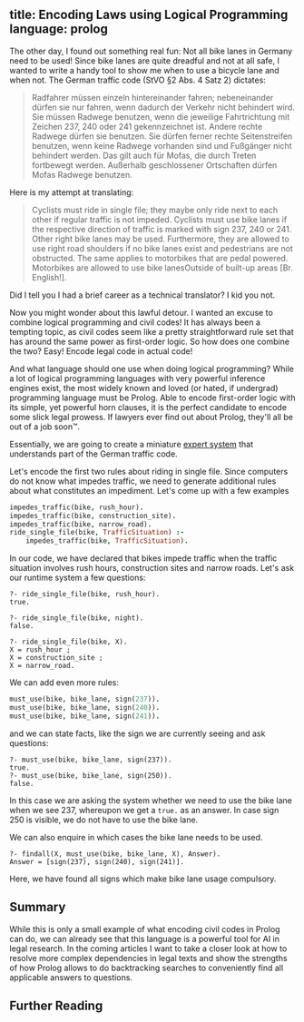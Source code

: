 title: Encoding Laws using Logical Programming
language: prolog
---
The other day, I found out something real fun: Not all bike lanes in Germany
need to be used! Since bike lanes are quite dreadful and not at all safe, I
wanted to write a handy tool to show me when to use a bicycle lane and when
not. The German traffic code (StVO §2 Abs. 4 Satz 2) dictates:

> Radfahrer müssen einzeln hintereinander fahren; nebeneinander dürfen sie nur
> fahren, wenn dadurch der Verkehr nicht behindert wird. Sie müssen Radwege
> benutzen, wenn die jeweilige Fahrtrichtung mit Zeichen 237, 240 oder 241
> gekennzeichnet ist. Andere rechte Radwege dürfen sie benutzen. Sie dürfen
> ferner rechte Seitenstreifen benutzen, wenn keine Radwege vorhanden sind und
> Fußgänger nicht behindert werden. Das gilt auch für Mofas, die durch Treten
> fortbewegt werden. Außerhalb geschlossener Ortschaften dürfen Mofas Radwege
> benutzen.

Here is my attempt at translating:

> Cyclists must ride in single file; they maybe only ride next to each other if
> regular traffic is not impeded. Cyclists must use bike lanes if the
> respective direction of traffic is marked with sign 237, 240 or 241. Other
> right bike lanes may be used. Furthermore, they are allowed to use right
> road shoulders if no bike lanes exist and pedestrians are not obstructed. The
> same applies to motorbikes that are pedal powered. Motorbikes are allowed to
> use bike lanesOutside of built-up areas [Br. English!].

Did I tell you I had a brief career as a technical translator? I kid you not.

Now you might wonder about this lawful detour. I wanted an excuse to combine
logical programming and civil codes! It has always been a tempting topic, as
civil codes seem like a pretty straightforward rule set that has around the
same power as first-order logic. So how does one combine the two? Easy! Encode
legal code in actual code!

And what language should one use when doing logical programming? While a lot of
logical programming languages with very powerful inference engines exist, the
most widely known and loved (or hated, if undergrad) programming language must
be Prolog. Able to encode first-order logic with its simple, yet powerful horn
clauses, it is the perfect candidate to encode some slick legal prowess. If
lawyers ever find out about Prolog, they'll all be out of a job soon™️.

Essentially, we are going to create a miniature
[expert system](https://en.wikipedia.org/wiki/Expert_system) that understands
part of the German traffic code.

Let's encode the first two rules about riding in single file. Since computers
do not know what impedes traffic, we need to generate additional rules about
what constitutes an impediment. Let's come up with a few examples

```prolog
impedes_traffic(bike, rush_hour).
impedes_traffic(bike, construction_site).
impedes_traffic(bike, narrow_road).
ride_single_file(bike, TrafficSituation) :-
    impedes_traffic(bike, TrafficSituation).
```

In our code, we have declared that bikes impede traffic when the traffic
situation  involves rush hours, construction sites and narrow roads. Let's ask
our runtime system a few questions:

```interactive_answer
?- ride_single_file(bike, rush_hour).
true.

?- ride_single_file(bike, night).
false.

?- ride_single_file(bike, X).
X = rush_hour ;
X = construction_site ;
X = narrow_road.
```

We can add even more rules:

```prolog
must_use(bike, bike_lane, sign(237)).
must_use(bike, bike_lane, sign(240)).
must_use(bike, bike_lane, sign(241)).
```

and we can state facts, like the sign we are currently seeing and ask questions:

```interactive_answer
?- must_use(bike, bike_lane, sign(237)).
true.
?- must_use(bike, bike_lane, sign(250)).
false.
```

In this case we are asking the system whether we need to use the bike lane when
we see 237, whereupon we get a `true.` as an answer. In case sign 250 is
visible, we do not have to use the bike lane.

We can also enquire in which cases the bike lane needs to be used.

```interactive_answer
?- findall(X, must_use(bike, bike_lane, X), Answer).
Answer = [sign(237), sign(240), sign(241)].
```

Here, we have found all signs which make bike lane usage compulsory.

## Summary

While this is only a small example of what encoding civil codes in Prolog can
do, we can already see that this language is a powerful tool for AI in legal
research. In the coming articles I want to take a closer look at how to resolve
more complex dependencies in legal texts and show the strengths of how Prolog
allows to do backtracking searches to conveniently find all applicable answers
to questions.

## Further Reading

